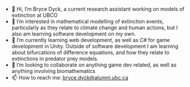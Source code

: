 - 👋 Hi, I’m Bryce Dyck, a current research assistant working on models of extinction at UBCO
- 👀 I’m interested in mathematical modelling of extinction events, particularly as they relate to climate change and human actions, but I also am learning software development on my own.
- 🌱 I’m currently learning web development, as well as C# for game development in Unity. Outside of software development I am learning about bifurcations of difference equations, and how they relate to extinctions in predator prey models. 
- 💞️ I’m looking to collaborate on anything game dev related, as well as anything involving biomathematics
- 📫 How to reach me: bryce.dyck@alumni.ubc.ca

